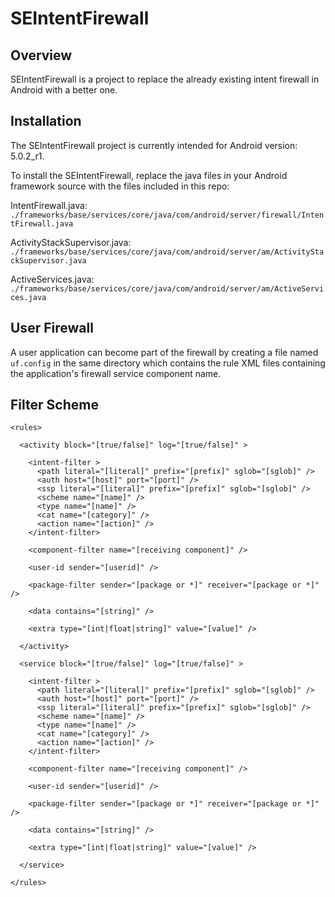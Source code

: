 SEIntentFirewall
================

Overview
--------

SEIntentFirewall is a project to replace the already existing intent firewall in Android with a better one.

Installation
------------

The SEIntentFirewall project is currently intended for Android version: 5.0.2_r1.

To install the SEIntentFirewall, replace the java files in your Android framework source with the files included
in this repo:

IntentFirewall.java: `./frameworks/base/services/core/java/com/android/server/firewall/IntentFirewall.java`

ActivityStackSupervisor.java: `./frameworks/base/services/core/java/com/android/server/am/ActivityStackSupervisor.java`

ActiveServices.java: `./frameworks/base/services/core/java/com/android/server/am/ActiveServices.java`

User Firewall
-------------

A user application can become part of the firewall by creating a file named `uf.config` in the
same directory which contains the rule XML files containing the application's firewall
service component name.

Filter Scheme
-------------

    <rules>
    
      <activity block="[true/false]" log="[true/false]" >
        
        <intent-filter >
          <path literal="[literal]" prefix="[prefix]" sglob="[sglob]" />
          <auth host="[host]" port="[port]" />
          <ssp literal="[literal]" prefix="[prefix]" sglob="[sglob]" />
          <scheme name="[name]" />
          <type name="[name]" />
          <cat name="[category]" />
          <action name="[action]" />
        </intent-filter>
        
        <component-filter name="[receiving component]" />

        <user-id sender="[userid]" />
      
        <package-filter sender="[package or *]" receiver="[package or *]" />
        
        <data contains="[string]" />

        <extra type="[int|float|string]" value="[value]" />
        
      </activity>

      <service block="[true/false]" log="[true/false]" >
        
        <intent-filter >
          <path literal="[literal]" prefix="[prefix]" sglob="[sglob]" />
          <auth host="[host]" port="[port]" />
          <ssp literal="[literal]" prefix="[prefix]" sglob="[sglob]" />
          <scheme name="[name]" />
          <type name="[name]" />
          <cat name="[category]" />
          <action name="[action]" />
        </intent-filter>
        
        <component-filter name="[receiving component]" />

        <user-id sender="[userid]" />

        <package-filter sender="[package or *]" receiver="[package or *]" />
        
        <data contains="[string]" />

        <extra type="[int|float|string]" value="[value]" />
        
      </service>
      
    </rules>
